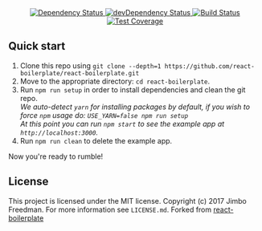 
<div align="center">
  <!-- Dependency Status -->
  <a href="https://david-dm.org/jimbofreedman/naggingnelly-web">
    <img src="https://david-dm.org/jimbofreedman/naggingnelly-web.svg" alt="Dependency Status" />
  </a>
  <!-- devDependency Status -->
  <a href="https://david-dm.org/jimbofreedman/naggingnelly-web#info=devDependencies">
    <img src="https://david-dm.org/jimbofreedman/naggingnelly-web/dev-status.svg" alt="devDependency Status" />
  </a>
  <!-- Build Status -->
  <a href="https://travis-ci.org/jimbofreedman/naggingnelly-web">
    <img src="https://travis-ci.org/jimbofreedman/naggingnelly-web.svg" alt="Build Status" />
  </a>
  <!-- Test Coverage -->
  <a href="https://coveralls.io/r/jimbofreedman/naggingnelly-web">
    <img src="https://coveralls.io/repos/github/jimbofreedman/naggingnelly-web/badge.svg" alt="Test Coverage" />
  </a>
</div>

## Quick start

1. Clone this repo using `git clone --depth=1 https://github.com/react-boilerplate/react-boilerplate.git`
2. Move to the appropriate directory: `cd react-boilerplate`.<br />
3. Run `npm run setup` in order to install dependencies and clean the git repo.<br />
   *We auto-detect `yarn` for installing packages by default, if you wish to force `npm` usage do: `USE_YARN=false npm run setup`*<br />
   *At this point you can run `npm start` to see the example app at `http://localhost:3000`.*
4. Run `npm run clean` to delete the example app.

Now you're ready to rumble!

## License

This project is licensed under the MIT license.
Copyright (c) 2017 Jimbo Freedman.
For more information see `LICENSE.md`.
Forked from <a href="https://www.github.com/react-boilerplate/react-boilerplate">react-boilerplate</a>
